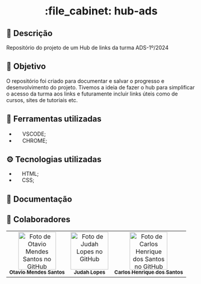  <h1 align="center">:file_cabinet: hub-ads</h1>

## 📜 Descrição

Repositório do projeto de um Hub de links da turma ADS-1º/2024

## :dart: Objetivo

O repositório foi criado para documentar e salvar o progresso e desenvolvimento do projeto. Tivemos a ideia de fazer o hub para simplificar o acesso da turma aos links e futuramente incluir links úteis como de cursos, sites de tutoriais etc. 

## 🔧 Ferramentas utilizadas
-   <img src="https://cdn.jsdelivr.net/gh/devicons/devicon/icons/vscode/vscode-original.svg" width="15px;"/>  VSCODE;          
-   <img src="https://cdn.jsdelivr.net/gh/devicons/devicon/icons/chrome/chrome-original.svg" width="15px;"/>  CHROME;          

## ⚙️ Tecnologias utilizadas
-   <img src="https://cdn.jsdelivr.net/gh/devicons/devicon/icons/html5/html5-plain.svg" width="14px;"/> HTML;
-   <img src="https://cdn.jsdelivr.net/gh/devicons/devicon/icons/css3/css3-plain.svg" width="14px"/> CSS;
  
## 📝 Documentação

<!-- O curso é dividido em 4 módulos apresentados como playlists:
- <a href="https://www.youtube.com/watch?v=Ejkb_YpuHWs&list=PLHz_AreHm4dkZ9-atkcmcBaMZdmLHft8n">Módulo 1</a>
- <a href="https://www.youtube.com/watch?v=vPNIAJ9B4hg&list=PLHz_AreHm4dlUpEXkY1AyVLQGcpSgVF8s">Módulo 2</a>
- <a href="https://www.youtube.com/watch?v=ofFgnDtn_1c&list=PLHz_AreHm4dmcAviDwiGgHbeEJToxbOpZ">Módulo 3</a>
- <a href="https://www.youtube.com/watch?v=zHKHMmEG9vE&list=PLHz_AreHm4dkcVCk2Bn_fdVQ81Fkrh6WT">Módulo 4</a>

Os 4 módulos são divididos em aulas menores. 
De início, a documentação desse repositório será realizada a cada dia de estudos (dia em que os 3 conseguem se reunir para estudar via call). 
O título dos commits serão o mesmo título da aula em que assistirmos por último no dia.

###### Caso se faça necessário, serão feitos mais de um commit por dia. -->
## :handshake: Colaboradores

<table>
  <tr>
    <td align="center">
      <a href="https://github.com/OtavioMendesSantos" target="_blank">
        <img src="https://avatars.githubusercontent.com/u/145459372?v=4" width="100px;" alt="Foto de Otavio Mendes Santos no GitHub"/><br>
        <sub>
          <b>Otavio Mendes Santos</b>
        </sub>
      </a>
    </td>
    <td align="center">
      <a href="https://github.com/judah-lopes" target="_blank">
        <img src="https://avatars.githubusercontent.com/u/134812191?s=400&u=00a571215f2ea321a8738af235cea655e1e36ec6&v=4" width="100px;" alt="Foto de Judah Lopes no GitHub"/><br>
        <sub>
          <b>Judah Lopes</b>
        </sub>
      </a>
    </td> 
    <td align="center">
      <a href="https://github.com/CarlosCafeJs" target="_blank">
        <img src="https://avatars.githubusercontent.com/u/129197782?v=4" width="100px;" alt="Foto de Carlos Henrique dos Santos no GitHub"/><br>
        <sub>
          <b>Carlos Henrique dos Santos</b>
        </sub>
      </a>
    </td>
  </tr>
</table>
